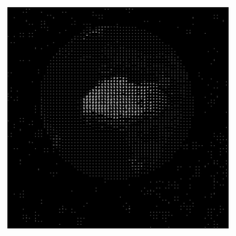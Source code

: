 <picture>
    <source media="(prefers-color-scheme: dark)" srcset="./ascii-animation.gif">
    <source media="(prefers-color-scheme: light)" srcset="./ascii-animation.gif">
    <img alt="GIFOS" src="./ascii-animation.gif">
</picture>

